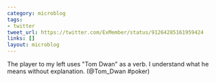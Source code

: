```yaml
---
category: microblog
tags:
- twitter
tweet_url: https://twitter.com/ExMember/status/91264285161959424
links: []
layout: microblog
---
```

The player to my left uses "Tom Dwan" as a verb. I understand what he means without explanation. (@Tom_Dwan  #poker)
